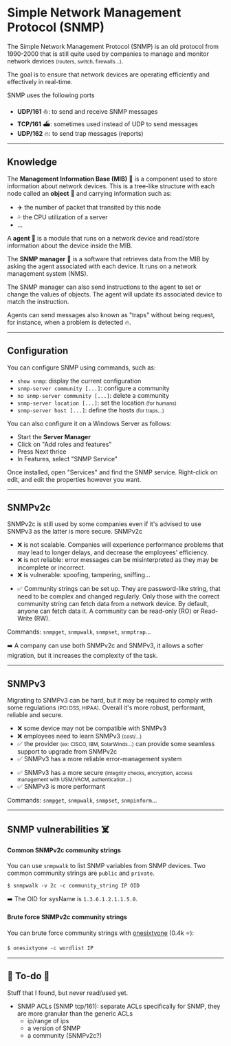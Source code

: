 # Simple Network Management Protocol (SNMP)

<div class="row row-cols-lg-2"><div>

The Simple Network Management Protocol (SNMP) is an old protocol from 1990-2000 that is still quite used by companies to manage and monitor network devices <small>(routers, switch, firewalls...)</small>.

The goal is to ensure that network devices are operating efficiently and effectively in real-time.
</div><div>

 SNMP uses the following ports
 
* **UDP/161** ⛵: to send and receive SNMP messages
* **TCP/161** ⛴️: sometimes used instead of UDP to send messages
* **UDP/162** 🔥️: to send trap messages (reports)
</div></div>

<hr class="sep-both">

## Knowledge

<div class="row row-cols-lg-2"><div>

The **Management Information Base (MIB)** 📂 is a component used to store information about network devices. This is a tree-like structure with each node called an **object** 📰 and carrying information such as:

* ✈️ the number of packet that transited by this node
* 💦 the CPU utilization of a server
* ...

A **agent** 👮 is a module that runs on a network device and read/store information about the device inside the MIB.
</div><div>

The **SNMP manager** 👑 is a software that retrieves data from the MIB by asking the agent associated with each device. It runs on a network management system (NMS).

The SNMP manager can also send instructions to the agent to set or change the values of objects. The agent will update its associated device to match the instruction.

Agents can send messages also known as "traps" without being request, for instance, when a problem is detected 🔥.
</div></div>

<hr class="sep-both">

## Configuration

<div class="row row-cols-lg-2"><div>

You can configure SNMP using commands, such as:

* `show snmp`: display the current configuration
* `snmp-server community [...]`: configure a community
* `no snmp-server community [...]`: delete a community
* `snmp-server location [...]`: set the location <small>(for humans)</small>
* `snmp-server host [...]`: define the hosts <small>(for traps...)</small>
</div><div>

You can also configure it on a Windows Server as follows:

* Start the **Server Manager**
* Click on "Add roles and features"
* Press Next thrice
* In Features, select "SNMP Service"

Once installed, open "Services" and find the SNMP service. Right-click on edit, and edit the properties however you want.
</div></div>

<hr class="sep-both">

## SNMPv2c

<div class="row row-cols-lg-2"><div>

SNMPv2c is still used by some companies even if it's advised to use SNMPv3 as the latter is more secure. SNMPv2c

* ❌ is not scalable. Companies will experience performance problems that may lead to longer delays, and decrease the employees' efficiency.
* ❌ is not reliable: error messages can be misinterpreted as they may be incomplete or incorrect.
* ❌ is vulnerable: spoofing, tampering, sniffing...
</div><div>

* ✅ Community strings can be set up. They are password-like string, that need to be complex and changed regularly. Only those with the correct community string can fetch data from a network device. By default, anyone can fetch data it. A community can be read-only (RO) or Read-Write (RW).

Commands: `snmpget`, `snmpwalk`, `snmpset`, `snmptrap`...

➡️ A company can use both SNMPv2c and SNMPv3, it allows a softer migration, but it increases the complexity of the task.
</div></div>

<hr class="sep-both">

## SNMPv3

<div class="row row-cols-lg-2"><div>

Migrating to SNMPv3 can be hard, but it may be required to comply with some regulations <small>(PCI DSS, HIPAA)</small>. Overall it's more robust, performant, reliable and secure.

* ❌ some device may not be compatible with SNMPv3
* ❌ employees need to learn SNMPv3 <small>(cost/...)</small>
* ✅ the provider <small>(ex: CISCO, IBM, SolarWinds...)</small> can provide some seamless support to upgrade from SNMPv2c
* ✅ SNMPv3 has a more reliable error-management system
</div><div>

* ✅ SNMPv3 has a more secure <small>(integrity checks, encryption, access management with USM/VACM, authentication...)</small>
* ✅ SNMPv3 is more performant

Commands: `snmpget`, `snmpwalk`, `snmpset`, `snmpinform`...
</div></div>

<hr class="sep-both">

## SNMP vulnerabilities ☠️

<div class="row row-cols-lg-2"><div>

#### Common SNMPv2c community strings

You can use `snmpwalk` to list SNMP variables from SNMP devices. Two common community strings are `public` and `private`.

```
$ snmpwalk -v 2c -c community_string IP OID
```

➡️ The OID for sysName is `1.3.6.1.2.1.1.5.0`.
</div><div>

#### Brute force SNMPv2c community strings

You can brute force community strings with [onesixtyone](https://github.com/trailofbits/onesixtyone) (0.4k ⭐):

```ps
$ onesixtyone -c wordlist IP
```
</div></div>

<hr class="sep-both">

## 👻 To-do 👻

Stuff that I found, but never read/used yet.

<div class="row row-cols-lg-2"><div>

* SNMP ACLs (SNMP tcp/161): separate ACLs specifically for SNMP, they are more granular than the generic ACLs
    * ip/range of ips
    * a version of SNMP
    * a community (SNMPv2c?)
</div><div>
</div></div>